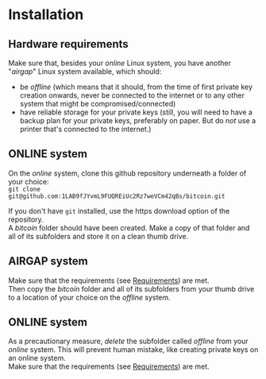 # Installation

## Hardware requirements

Make sure that, besides your _online_ Linux system, you have another "_airgap_" Linux system available, which should:<br/>

- be _offline_ (which means that it should, from the time of first private key creation onwards, never be connected to the internet or to any other system that might be compromised/connected)
- have reliable storage for your private keys (still, you will need to have a backup plan for your private keys, preferably on paper. But do _not_ use a printer that's connected to the internet.)

## ONLINE system

On the _online_ system, clone this github repository underneath a folder of your choice:<br/>
`git clone git@github.com:1LAB9fJYvmL9FUQREiUc2Rz7weVCm42qBs/bitcoin.git`

If you don't have `git` installed, use the https download option of the repository.<br/>
A _bitcoin_ folder should have been created. Make a copy of that folder and all of its subfolders and store it on a clean thumb drive.

## AIRGAP system

Make sure that the requirements (see [Requirements](README.md#Requirements)) are met.<br/>
Then copy the _bitcoin_ folder and all of its subfolders from your thumb drive to a location of your choice on the _offline_ system.<br/>

## ONLINE system

As a precautionary measure, _delete_ the subfolder called _offline_ from your _online_ system. This will prevent human mistake, like creating private keys on an online system.<br/>
Make sure that the requirements (see [Requirements](README.md#Requirements)) are met.<br/>

